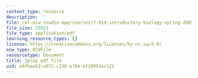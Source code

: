 ```yaml
---
content_type: resource
description: ''
file: /ol-ocw-studio-app/courses/7-014-introductory-biology-spring-2005/e6fbaa53a072c23be704ef20953ac122_703494.pdf
file_size: 25921
file_type: application/pdf
learning_resource_types: []
license: https://creativecommons.org/licenses/by-nc-sa/4.0/
ocw_type: OCWFile
resourcetype: Document
title: 3play pdf file
uid: e6fbaa53-a072-c23b-e704-ef20953ac122
---
```

